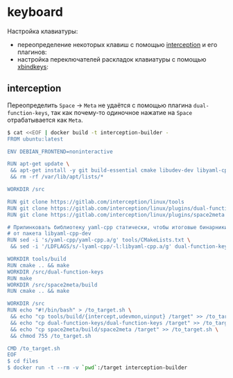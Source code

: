 # keyboard

Настройка клавиатуры:

* переопределение некоторых клавиш с помощью [interception](https://gitlab.com/interception/linux/tools) и его плагинов:
* настройка переключателей раскладок клавиатуры с помощью [xbindkeys](https://wiki.archlinux.org/index.php/Xbindkeys_(%D0%A0%D1%83%D1%81%D1%81%D0%BA%D0%B8%D0%B9)):

## interception

Переопределить `Space` -> `Meta` не удаётся с помощью плагина `dual-function-keys`,
так как почему-то одиночное нажатие на `Space` отрабатывается как `Meta`.

```bash
$ cat <<EOF | docker build -t interception-builder -
FROM ubuntu:latest

ENV DEBIAN_FRONTEND=noninteractive

RUN apt-get update \
 && apt-get install -y git build-essential cmake libudev-dev libyaml-cpp-dev libevdev-dev \
 && rm -rf /var/lib/apt/lists/*

WORKDIR /src

RUN git clone https://gitlab.com/interception/linux/tools
RUN git clone https://gitlab.com/interception/linux/plugins/dual-function-keys
RUN git clone https://gitlab.com/interception/linux/plugins/space2meta

# Прилинковать библиотеку yaml-cpp статически, чтобы итоговые бинарники не зависили
# от пакета libyaml-cpp-dev
RUN sed -i 's/yaml-cpp/yaml-cpp.a/g' tools/CMakeLists.txt \
 && sed -i '/LDFLAGS/s/-lyaml-cpp/-l:libyaml-cpp.a/g' dual-function-keys/config.mk

WORKDIR tools/build
RUN cmake .. && make
WORKDIR /src/dual-function-keys
RUN make
WORKDIR /src/space2meta/build
RUN cmake .. && make

WORKDIR /src
RUN echo "#!/bin/bash" > /to_target.sh \
 && echo "cp tools/build/{intercept,udevmon,uinput} /target" >> /to_target.sh \
 && echo "cp dual-function-keys/dual-function-keys /target" >> /to_target.sh \
 && echo "cp space2meta/build/space2meta /target" >> /to_target.sh \
 && chmod 755 /to_target.sh

CMD /to_target.sh
EOF 
$ cd files
$ docker run -t --rm -v `pwd`:/target interception-builder
```

